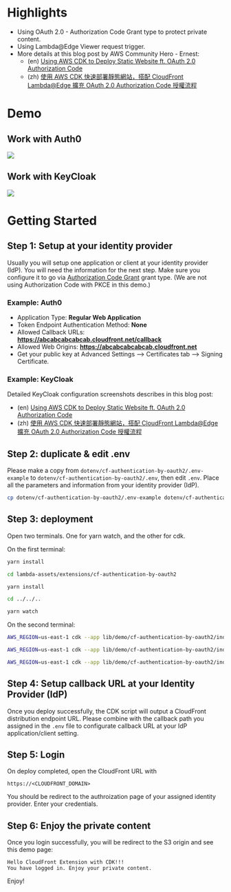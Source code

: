 # Highlights

- Using OAuth 2.0 - Authorization Code Grant type to protect private content.
- Using Lambda@Edge Viewer request trigger.
- More details at this blog post by AWS Community Hero - Ernest:
  - (en) [Using AWS CDK to Deploy Static Website ft. OAuth 2.0 Authorization Code](https://www.ernestchiang.com/en/posts/2021/implementing-cloudfront-lambda-at-edge-oauth2-by-cdk/)
  - (zh) [使用 AWS CDK 快速部署靜態網站，搭配 CloudFront Lambda@Edge 擴充 OAuth 2.0 Authorization Code 授權流程](https://www.ernestchiang.com/zh/posts/2021/implementing-cloudfront-lambda-at-edge-oauth2-by-cdk/)

# Demo

## Work with Auth0

![](https://www.ernestchiang.com/img/2021/2021-04-13-implementing-cloudfront-lambda-at-edge-oauth2/Cloudfront-extension-OAuth2-demo-medium.gif)

## Work with KeyCloak

![](https://www.ernestchiang.com/img/2021/2021-04-13-implementing-cloudfront-lambda-at-edge-oauth2/CloudFront-plus-Oauth2-KeyCloak-demo.gif)
# Getting Started

## Step 1: Setup at your identity provider

Usually you will setup one application or client at your identity provider (IdP). You will need the information for the next step. Make sure you configure it to go via [Authorization Code Grant](https://oauth.net/2/grant-types/authorization-code/) grant type. (We are not using Authorization Code with PKCE in this demo.)

### Example: Auth0

- Application Type: **Regular Web Application**
- Token Endpoint Authentication Method: **None**
- Allowed Callback URLs: **https://abcabcabcabcab.cloudfront.net/callback**
- Allowed Web Origins: **https://abcabcabcabcab.cloudfront.net**
- Get your public key at Advanced Settings --> Certificates tab --> Signing Certificate.

### Example: KeyCloak

Detailed KeyCloak configuration screenshots describes in this blog post:

- (en) [Using AWS CDK to Deploy Static Website ft. OAuth 2.0 Authorization Code](https://www.ernestchiang.com/en/posts/2021/implementing-cloudfront-lambda-at-edge-oauth2-by-cdk/)
- (zh) [使用 AWS CDK 快速部署靜態網站，搭配 CloudFront Lambda@Edge 擴充 OAuth 2.0 Authorization Code 授權流程](https://www.ernestchiang.com/zh/posts/2021/implementing-cloudfront-lambda-at-edge-oauth2-by-cdk/)
## Step 2: duplicate & edit .env

Please make a copy from `dotenv/cf-authentication-by-oauth2/.env-example` to `dotenv/cf-authentication-by-oauth2/.env`, then edit `.env`. Place all the parameters and information from your identity provider (IdP).

```sh
cp dotenv/cf-authentication-by-oauth2/.env-example dotenv/cf-authentication-by-oauth2/.env
```

## Step 3: deployment

Open two terminals. One for yarn watch, and the other for cdk.

On the first terminal:

```sh
yarn install

cd lambda-assets/extensions/cf-authentication-by-oauth2

yarn install

cd ../../..

yarn watch
```

On the second terminal:

```sh
AWS_REGION=us-east-1 cdk --app lib/demo/cf-authentication-by-oauth2/index.js bootstrap

AWS_REGION=us-east-1 cdk --app lib/demo/cf-authentication-by-oauth2/index.js diff

AWS_REGION=us-east-1 cdk --app lib/demo/cf-authentication-by-oauth2/index.js deploy
```

## Step 4: Setup callback URL at your Identity Provider (IdP)

Once you deploy successfully, the CDK script will output a CloudFront distribution endpoint URL. Please combine with the callback path you assigned in the `.env` file to configurate callback URL at your IdP application/client setting.

## Step 5: Login

On deploy completed, open the CloudFront URL with

```
https://<CLOUDFRONT_DOMAIN>
```

You should be redirect to the authroization page of your assigned identity provider. Enter your credentials.

## Step 6: Enjoy the private content

Once you login successfully, you will be redirect to the S3 origin and see this demo page:

```
Hello CloudFront Extension with CDK!!!
You have logged in. Enjoy your private content.
```

Enjoy!